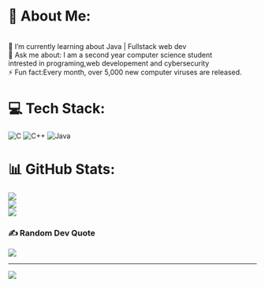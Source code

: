 # 💫 About Me:
<br>🌱 I’m currently learning about Java | Fullstack web dev<br>💬 Ask me about: I am a second year computer science student <br>intrested in programing,web developement and cybersecurity<br>⚡ Fun fact:Every month, over 5,000 new computer viruses are released.


# 💻 Tech Stack:
![C](https://img.shields.io/badge/c-%2300599C.svg?style=for-the-badge&logo=c&logoColor=white) ![C++](https://img.shields.io/badge/c++-%2300599C.svg?style=for-the-badge&logo=c%2B%2B&logoColor=white) ![Java](https://img.shields.io/badge/java-%23ED8B00.svg?style=for-the-badge&logo=openjdk&logoColor=white)
# 📊 GitHub Stats:
![](https://github-readme-stats.vercel.app/api?username=azadshubh&theme=dark&hide_border=false&include_all_commits=false&count_private=false)<br/>
![](https://github-readme-streak-stats.herokuapp.com/?user=azadshubh&theme=dark&hide_border=false)<br/>
![](https://github-readme-stats.vercel.app/api/top-langs/?username=azadshubh&theme=dark&hide_border=false&include_all_commits=false&count_private=false&layout=compact)

### ✍️ Random Dev Quote
![](https://quotes-github-readme.vercel.app/api?type=horizontal&theme=radical)

---
[![](https://visitcount.itsvg.in/api?id=azadshubh&icon=0&color=0)](https://visitcount.itsvg.in)

<!-- Proudly created with GPRM ( https://gprm.itsvg.in ) -->
